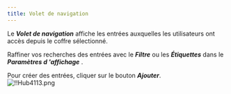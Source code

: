 ```yaml
---
title: Volet de navigation
---
```

Le ***Volet de navigation*** affiche les entrées auxquelles les utilisateurs ont accès depuis le coffre sélectionné.  

Raffiner vos recherches des entrées avec le ***Filtre*** ou les ***Étiquettes*** dans le ***Paramètres d 'affichage*** .  

Pour créer des entrées, cliquer sur le bouton ***Ajouter***.  
![!!Hub4113.png](/img/fr/hub/Hub4113.png) 


